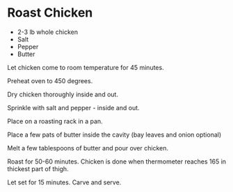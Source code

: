 # Roast Chicken

* 2-3 lb whole chicken 
* Salt
* Pepper
* Butter

Let chicken come to room temperature for 45 minutes.

Preheat oven to 450 degrees.

Dry chicken thoroughly inside and out.

Sprinkle with salt and pepper - inside and out.

Place on a roasting rack in a pan.

Place a few pats of butter inside the cavity (bay leaves and onion optional)

Melt a few tablespoons of butter and pour over chicken.

Roast for 50-60 minutes. Chicken is done when thermometer reaches 165 in thickest part of thigh.

Let set for 15 minutes. Carve and serve.







